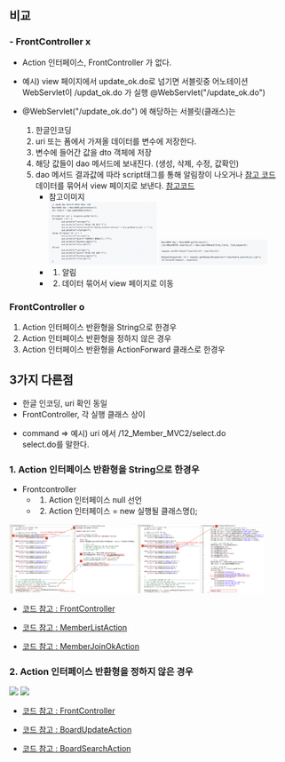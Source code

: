 ## 비교

### - FrontController x

- Action 인터페이스, FrontController 가 없다.
- 예시) view 페이지에서
  update_ok.do로 넘기면 서블릿중 어노테이션 WebServlet이 /updat_ok.do 가 실행
  @WebServlet("/update_ok.do")

- @WebServlet("/update_ok.do") 에 해당하는 서블릿(클래스)는
  1.  한글인코딩
  2.  uri 또는 폼에서 가져올 데이터를 변수에 저장한다.
  3.  변수에 들어간 값을 dto 객체에 저장
  4.  해당 값들이 dao 메서드에 보내진다. (생성, 삭제, 수정, 값확인)
  5.  dao 메서드 결과값에 따라 script태그를 통해 알림창이 나오거나 [참고 코드](<https://github.com/hyeah0/SmartWeb_Contents_WebApplication_developer_class/blob/main/5_web/05_jsp_databaseConnect/pr04_BOARD_%EA%B2%8C%EC%8B%9C%ED%8C%90(oracle%2Cmysql)_%EA%B2%80%EC%83%89%2C%EC%A1%B0%ED%9A%8C%EC%88%98%2Crownum%EC%88%98%EC%A0%95%2C%EC%82%AD%EC%A0%9C%EC%8B%9C%EB%B9%84%EB%B0%80%EB%B2%88%ED%98%B8/src/main/java/com/board/controller/UpdateOkServlet.md>)<br>
      데이터를 묶어서 view 페이지로 보낸다. [참고코드](<https://github.com/hyeah0/SmartWeb_Contents_WebApplication_developer_class/blob/main/5_web/05_jsp_databaseConnect/pr04_BOARD_%EA%B2%8C%EC%8B%9C%ED%8C%90(oracle%2Cmysql)_%EA%B2%80%EC%83%89%2C%EC%A1%B0%ED%9A%8C%EC%88%98%2Crownum%EC%88%98%EC%A0%95%2C%EC%82%AD%EC%A0%9C%EC%8B%9C%EB%B9%84%EB%B0%80%EB%B2%88%ED%98%B8/src/main/java/com/board/controller/SearchServlet.md>)
      - 참고이미지
          <div>
             <img src="https://github.com/hyeah0/SmartWeb_Contents_WebApplication_developer_class/blob/main/5_web/05_jsp_databaseConnect/img/FrontControllerCompare/FrontControllerX01.png" width="45%">
             <img src="https://github.com/hyeah0/SmartWeb_Contents_WebApplication_developer_class/blob/main/5_web/05_jsp_databaseConnect/img/FrontControllerCompare/FrontControllerX02.png" width="45%">
          </div>
      - 1. 알림
      - 2. 데이터 묶어서 view 페이지로 이동

### FrontController o

1. Action 인터페이스 반환형을 String으로 한경우
2. Action 인터페이스 반환형을 정하지 않은 경우
3. Action 인터페이스 반환형을 ActionForward 클래스로 한경우

## 3가지 다른점

- 한글 인코딩, uri 확인 동일
- FrontController, 각 실행 클래스 상이

* command => 예시) uri 에서 /12_Member_MVC2/select.do <br>
  select.do를 말한다.

### 1. Action 인터페이스 반환형을 String으로 한경우

- Frontcontroller
  - 1. Action 인터페이스 null 선언
  - 2. Action 인터페이스 = new 실행될 클래스명();

<div>
<img src="https://github.com/hyeah0/SmartWeb_Contents_WebApplication_developer_class/blob/main/5_web/05_jsp_databaseConnect/img/FrontControllerCompare/FrontControllerO01.png" width="45%">
<img src="https://github.com/hyeah0/SmartWeb_Contents_WebApplication_developer_class/blob/main/5_web/05_jsp_databaseConnect/img/FrontControllerCompare/FrontControllerO02.png" width="45%">
</div>

- [코드 참고 : FrontController](https://github.com/hyeah0/SmartWeb_Contents_WebApplication_developer_class/blob/main/5_web/05_jsp_databaseConnect/pr09_MEMBER10_FrontController%2CEL%2CJSTL/src/main/java/com/member/controller/FrontController.md)

- [코드 참고 : MemberListAction](https://github.com/hyeah0/SmartWeb_Contents_WebApplication_developer_class/blob/main/5_web/05_jsp_databaseConnect/pr09_MEMBER10_FrontController%2CEL%2CJSTL/src/main/java/com/member/action/MemberListAction.md)

- [코드 참고 : MemberJoinOkAction](https://github.com/hyeah0/SmartWeb_Contents_WebApplication_developer_class/blob/main/5_web/05_jsp_databaseConnect/pr09_MEMBER10_FrontController%2CEL%2CJSTL/src/main/java/com/member/action/MemberJoinOkAction.md)

### 2. Action 인터페이스 반환형을 정하지 않은 경우

<div>
<img src="https://github.com/hyeah0/SmartWeb_Contents_WebApplication_developer_class/blob/main/5_web/05_jsp_databaseConnect/img/FrontControllerCompare/FrontControllerO03.png" width="45%">
<img src="https://github.com/hyeah0/SmartWeb_Contents_WebApplication_developer_class/blob/main/5_web/05_jsp_databaseConnect/img/FrontControllerCompare/FrontControllerO04.png" width="45%">
</div>

- [코드 참고 : FrontController](https://github.com/hyeah0/SmartWeb_Contents_WebApplication_developer_class/blob/main/5_web/05_jsp_databaseConnect/pr10_BOARD_%EA%B2%8C%EC%8B%9C%ED%8C%90_%ED%8E%98%EC%9D%B4%EC%A7%95%2C%EA%B2%80%EC%83%89/src/main/java/com/board/controller/FrontController.md)

- [코드 참고 : BoardUpdateAction](https://github.com/hyeah0/SmartWeb_Contents_WebApplication_developer_class/blob/main/5_web/05_jsp_databaseConnect/pr10_BOARD_%EA%B2%8C%EC%8B%9C%ED%8C%90_%ED%8E%98%EC%9D%B4%EC%A7%95%2C%EA%B2%80%EC%83%89/src/main/java/com/board/action/BoardUpdateAction.md)

- [코드 참고 : BoardSearchAction](https://github.com/hyeah0/SmartWeb_Contents_WebApplication_developer_class/blob/main/5_web/05_jsp_databaseConnect/pr10_BOARD_%EA%B2%8C%EC%8B%9C%ED%8C%90_%ED%8E%98%EC%9D%B4%EC%A7%95%2C%EA%B2%80%EC%83%89/src/main/java/com/board/action/BoardSearchAction.md)

